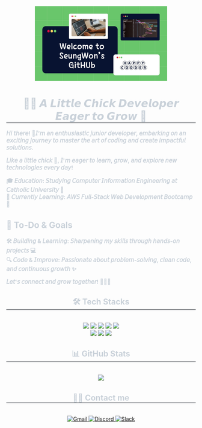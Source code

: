 <div align= "center">
    <img src="https://github.com/semo970921/semo970921/blob/main/Green%20and%20Yellow%20Modern%20Programmer%20Presentation.jpg" alt="Green and Yellow Modern Programmer Presentation" width="70%">
</div>

<div align= "center"> 
    <h1 style="border-bottom: 1px solid #21262d; color: #c9d1d9;"> 🐣🐥 𝘼 𝙇𝙞𝙩𝙩𝙡𝙚 𝘾𝙝𝙞𝙘𝙠 𝘿𝙚𝙫𝙚𝙡𝙤𝙥𝙚𝙧 𝙀𝙖𝙜𝙚𝙧 𝙩𝙤 𝙂𝙧𝙤𝙬 🐔 </h1>  
    <div style="font-weight: 700; font-size: 15px; text-align: left; color: #c9d1d9;">

𝘏𝘪 𝘵𝘩𝘦𝘳𝘦! 👋𝘐’𝘮 𝘢𝘯 𝘦𝘯𝘵𝘩𝘶𝘴𝘪𝘢𝘴𝘵𝘪𝘤 𝘫𝘶𝘯𝘪𝘰𝘳 𝘥𝘦𝘷𝘦𝘭𝘰𝘱𝘦𝘳, 𝘦𝘮𝘣𝘢𝘳𝘬𝘪𝘯𝘨 𝘰𝘯 𝘢𝘯 𝘦𝘹𝘤𝘪𝘵𝘪𝘯𝘨 𝘫𝘰𝘶𝘳𝘯𝘦𝘺 𝘵𝘰 𝘮𝘢𝘴𝘵𝘦𝘳 𝘵𝘩𝘦 𝘢𝘳𝘵 𝘰𝘧 𝘤𝘰𝘥𝘪𝘯𝘨 𝘢𝘯𝘥 𝘤𝘳𝘦𝘢𝘵𝘦 𝘪𝘮𝘱𝘢𝘤𝘵𝘧𝘶𝘭 𝘴𝘰𝘭𝘶𝘵𝘪𝘰𝘯𝘴.

𝘓𝘪𝘬𝘦 𝘢 𝘭𝘪𝘵𝘵𝘭𝘦 𝘤𝘩𝘪𝘤𝘬 🐣, 𝘐'𝘮 𝘦𝘢𝘨𝘦𝘳 𝘵𝘰 𝘭𝘦𝘢𝘳𝘯, 𝘨𝘳𝘰𝘸, 𝘢𝘯𝘥 𝘦𝘹𝘱𝘭𝘰𝘳𝘦 𝘯𝘦𝘸 𝘵𝘦𝘤𝘩𝘯𝘰𝘭𝘰𝘨𝘪𝘦𝘴 𝘦𝘷𝘦𝘳𝘺 𝘥𝘢𝘺!  

🎓 **𝘌𝘥𝘶𝘤𝘢𝘵𝘪𝘰𝘯:** 𝘚𝘵𝘶𝘥𝘺𝘪𝘯𝘨 𝘊𝘰𝘮𝘱𝘶𝘵𝘦𝘳 𝘐𝘯𝘧𝘰𝘳𝘮𝘢𝘵𝘪𝘰𝘯 𝘌𝘯𝘨𝘪𝘯𝘦𝘦𝘳𝘪𝘯𝘨 𝘢𝘵 𝘊𝘢𝘵𝘩𝘰𝘭𝘪𝘤 𝘜𝘯𝘪𝘷𝘦𝘳𝘴𝘪𝘵𝘺 📘  
🌱 **𝘊𝘶𝘳𝘳𝘦𝘯𝘵𝘭𝘺 𝘓𝘦𝘢𝘳𝘯𝘪𝘯𝘨:** 𝘈𝘞𝘚 𝘍𝘶𝘭𝘭-𝘚𝘵𝘢𝘤𝘬 𝘞𝘦𝘣 𝘋𝘦𝘷𝘦𝘭𝘰𝘱𝘮𝘦𝘯𝘵 𝘉𝘰𝘰𝘵𝘤𝘢𝘮𝘱 🚀 

## 🚀 To-Do & Goals
🛠 **𝘉𝘶𝘪𝘭𝘥𝘪𝘯𝘨 & 𝘓𝘦𝘢𝘳𝘯𝘪𝘯𝘨**: 𝘚𝘩𝘢𝘳𝘱𝘦𝘯𝘪𝘯𝘨 𝘮𝘺 𝘴𝘬𝘪𝘭𝘭𝘴 𝘵𝘩𝘳𝘰𝘶𝘨𝘩 𝘩𝘢𝘯𝘥𝘴-𝘰𝘯 𝘱𝘳𝘰𝘫𝘦𝘤𝘵𝘴 💻  
🔍 **𝘊𝘰𝘥𝘦 & 𝘐𝘮𝘱𝘳𝘰𝘷𝘦**: 𝘗𝘢𝘴𝘴𝘪𝘰𝘯𝘢𝘵𝘦 𝘢𝘣𝘰𝘶𝘵 𝘱𝘳𝘰𝘣𝘭𝘦𝘮-𝘴𝘰𝘭𝘷𝘪𝘯𝘨, 𝘤𝘭𝘦𝘢𝘯 𝘤𝘰𝘥𝘦, 𝘢𝘯𝘥 𝘤𝘰𝘯𝘵𝘪𝘯𝘶𝘰𝘶𝘴 𝘨𝘳𝘰𝘸𝘵𝘩 ✨  

𝘓𝘦𝘵'𝘴 𝘤𝘰𝘯𝘯𝘦𝘤𝘵 𝘢𝘯𝘥 𝘨𝘳𝘰𝘸 𝘵𝘰𝘨𝘦𝘵𝘩𝘦𝘳! 🐥🐔🚀
</div>

<div align= "center">
    <h2 style="border-bottom: 1px solid #21262d; color: #c9d1d9;"> 🛠️ Tech Stacks </h2> <br> 
    <div style="margin: 0 auto; text-align: center;" align= "center"> <img src="https://img.shields.io/badge/C++-00599C?style=for-the-badge&logo=C%2B%2B&logoColor=white">
          <img src="https://img.shields.io/badge/Python-3776AB?style=for-the-badge&logo=Python&logoColor=white">
          <img src="https://img.shields.io/badge/HTML5-E34F26?style=for-the-badge&logo=HTML5&logoColor=white">
          <img src="https://img.shields.io/badge/CSS3-1572B6?style=for-the-badge&logo=CSS3&logoColor=white">
          <img src="https://img.shields.io/badge/Javascript-F7DF1E?style=for-the-badge&logo=Javascript&logoColor=white">
          <br/><img src="https://img.shields.io/badge/Java-007396?style=for-the-badge&logo=Java&logoColor=white">
          <img src="https://img.shields.io/badge/Spring Boot-6DB33F?style=for-the-badge&logo=Spring Boot&logoColor=white">
          <img src="https://img.shields.io/badge/MySQL-4479A1?style=for-the-badge&logo=MySQL&logoColor=white">
    </div>
</div>

<div align="center">
    <h2 style="border-bottom: 1px solid #21262d; color: #c9d1d9;"> 📊 GitHub Stats </h2>  
    <br>
    <a href="https://github.com/semo970921/github-readme-stats">
        <img src="https://github-readme-stats.vercel.app/api/top-langs/?username=semo970921&langs_count=8&layout=compact" />
    </a>
</div>

<div align= "center">
    <h2 style="border-bottom: 1px solid #21262d; color: #c9d1d9;"> 🧑‍💻 Contact me </h2> <br> 
    <div align="center">
  <a href="mailto:semo970921@gmail.com">
    <img src="https://img.shields.io/badge/Gmail-EA4335?style=for-the-badge&logo=Gmail&logoColor=white&link=mailto:semo970921@gmail.com" alt="Gmail">
  </a>
  <a href="https://discord.com/users/semo970921" target="_blank">
    <img src="https://img.shields.io/badge/Discord-5865F2?style=for-the-badge&logo=Discord&logoColor=white" alt="Discord">
  </a>
    <a href="https://join.slack.com/t/olive-tbx7319.slack.com/shared_invite/olive-tbx7319.slack.com" target="_blank">
    <img src="https://img.shields.io/badge/Slack-4A154B?style=for-the-badge&logo=Slack&logoColor=white" alt="Slack">
  </a>
</div>



    

    
